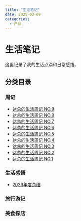 ```yaml
---
title: "生活笔记"
date: 2025-03-09
categories:
  - 产品
---
```



# 生活笔记

这里记录了我的生活点滴和日常感悟。

<!-- more -->

## 分类目录

### 周记
- [达总的生活周记 NO.9](articles/weekly-notes-9.md)
- [达总的生活周记 NO.8](articles/weekly-notes-8.md)
- [达总的生活周记 NO.7](articles/weekly-notes-7.md)
- [达总的生活周记 NO.6](articles/weekly-notes-6.md)
- [达总的生活周记 NO.5](articles/weekly-notes-5.md)
- [达总的生活周记 NO.4](articles/weekly-notes-4.md)
- [达总的生活周记 NO.3](articles/weekly-notes-3.md)
- [达总的生活周记 NO.2](articles/weekly-notes-2.md)
- [达总的生活周记 NO.1](articles/weekly-notes-1.md)

### 生活感悟
- [2023年度总结](articles/2023-annual-review.md)

### 旅行游记

### 美食探店 
